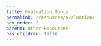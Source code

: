 ```yaml
---
title: Evaluation Tools
permalink: /resources/evaluation/
nav_order: 2
parent: Other Resources
has_children: false
---
```




